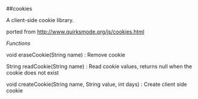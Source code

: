 ##cookies

A client-side cookie library.

ported from http://www.quirksmode.org/js/cookies.html

*Functions*

void eraseCookie(String name)
: Remove cookie

String readCookie(String name)
: Read cookie values, returns null when the cookie does not exist

void createCookie(String name, String value, int days)
: Create client side cookie
